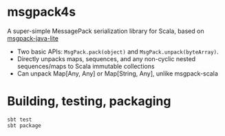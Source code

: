 msgpack4s
=========

A super-simple MessagePack serialization library for Scala, based on [msgpack-java-lite](https://bitbucket.org/sirbrialliance/msgpack-java-lite/overview)

* Two basic APIs: `MsgPack.pack(object)` and `MsgPack.unpack(byteArray)`.
* Directly unpacks maps, sequences, and any non-cyclic nested sequences/maps to Scala immutable collections
* Can unpack Map[Any, Any] or Map[String, Any], unlike msgpack-scala

Building, testing, packaging
============================

    sbt test
    sbt package